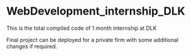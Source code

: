 # WebDevelopment_internship_DLK
This is the total compiled code of 1 month internship at DLK

Final project can be deployed for a private firm with some additional changes if required.
